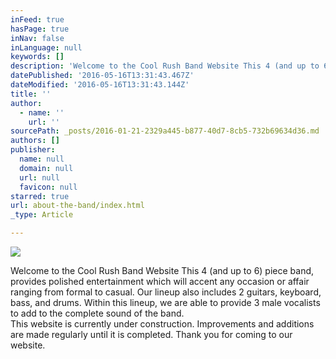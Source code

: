 ```yaml
---
inFeed: true
hasPage: true
inNav: false
inLanguage: null
keywords: []
description: 'Welcome to the Cool Rush Band Website This 4 (and up to 6) piece band, provides polished entertainment which will accent any occasion or affair ranging from formal to casual. Our lineup also includes 2 guitars, keyboard, bass, and drums. Within this lineup, we are able to provide 3 male vocalists to add to the complete sound of the band. This website is currently under construction. Improvements and additions are made regularly until it is completed. Thank you for coming to our website.'
datePublished: '2016-05-16T13:31:43.467Z'
dateModified: '2016-05-16T13:31:43.144Z'
title: ''
author:
  - name: ''
    url: ''
sourcePath: _posts/2016-01-21-2329a445-b877-40d7-8cb5-732b69634d36.md
authors: []
publisher:
  name: null
  domain: null
  url: null
  favicon: null
starred: true
url: about-the-band/index.html
_type: Article

---
```

![](https://s3-us-west-2.amazonaws.com/the-grid-img/p/5f76d51d7385136fa68fed56554f222af722755d.jpg)

Welcome to the Cool Rush Band Website This 4 (and up to 6) piece band, provides polished entertainment which will accent any occasion or affair ranging from formal to casual. Our lineup also includes 2 guitars, keyboard, bass, and drums. Within this lineup, we are able to provide 3 male vocalists to add to the complete sound of the band.  
This website is currently under construction. Improvements and additions are made regularly until it is completed. Thank you for coming to our website.